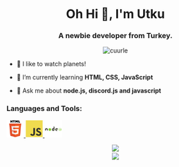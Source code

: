 <h1 align="center">Oh Hi 👋, I'm Utku</h1>
<h3 align="center">A newbie developer from Turkey.</h3>

<p align="center"> <img src="https://komarev.com/ghpvc/?username=ShoriTaka&label=Profile%20views&color=0e75b6&style=flat" alt="cuurle" /> </p>

- 🔭 I like to watch planets!

- 🌱 I’m currently learning **HTML, CSS, JavaScript**

- 💬 Ask me about **node.js, discord.js and javascript**

<h3 align="left">Languages and Tools:</h3>
<p align="left"> <a href="https://www.w3.org/html/" target="_blank"> <img src="https://raw.githubusercontent.com/devicons/devicon/master/icons/html5/html5-original-wordmark.svg" alt="html5" width="40" height="40"/> </a> <a href="https://developer.mozilla.org/en-US/docs/Web/JavaScript" target="_blank"> <img src="https://raw.githubusercontent.com/devicons/devicon/master/icons/javascript/javascript-original.svg" alt="javascript" width="40" height="40"/> </a> <a href="https://nodejs.org" target="_blank"> <img src="https://raw.githubusercontent.com/devicons/devicon/master/icons/nodejs/nodejs-original-wordmark.svg" alt="nodejs" width="40" height="40"/> </a> </p>

 <div align="center"><img src="https://discord.c99.nl/widget/theme-4/850294928180641802.png"></div> 
 <div align="center"><img src="https://github-readme-stats.vercel.app/api?username=ShoriTaka&show_icons=true&theme=radical&locale=tr&custom_title=Cem%27%C4%B1n%20Github%20Profili"></div>
